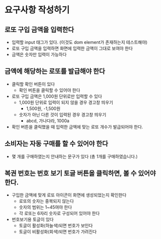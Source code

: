 # 요구사항 작성하기

## 로또 구입 금액을 입력한다

- 입력할 input 태그가 있다. (이것도 dom element가 존재하는지 테스트해야)
- 로또 구입 금액을 입력하면 화면에 입력한 금액이 그대로 보여야 한다
- 금액은 숫자만 입력이 가능하다

## 금액에 해당하는 로또를 발급해야 한다

- 클릭할 확인 버튼이 있다
  - 확인 버튼을 클릭할 수 있어야 한다
- 로또 구입 금액은 1,000원 단위로만 입력할 수 있다
  - 1,000원 단위로 입력이 되지 않을 경우 경고창 띄우기
    - 1,500원, -1,500원
  - 숫자가 아닌 다른 것이 입력된 경우 경고창 띄우기
    - abcd, 가나다라, 1000a
- 확인 버튼을 클릭했을 때 입력한 금액에 맞는 로또 개수가 발급되어야 한다.

## 소비자는 자동 구매를 할 수 있어야 한다

- 몇 개를 구매하였는지 안내하는 문구가 있다 (총 1개를 구매하였습니다.)

## 복권 번호는 번호 보기 토글 버튼을 클릭하면, 볼 수 있어야 한다.

- 구입한 금액에 맞게 로또 아이콘이 화면에 생성되었는지 확인한다
  - 로또의 숫자는 중복되지 않는다
  - 숫자의 범위는 1~45여야 한다
  - 각 로또는 6자리 숫자로 구성되어 있어야 한다
- 번호보기용 토글이 있다
  - 토글이 활성화(하늘색)되면 번호가 보인다
  - 토글이 비활성화(회색)되면 번호가 가려진다
